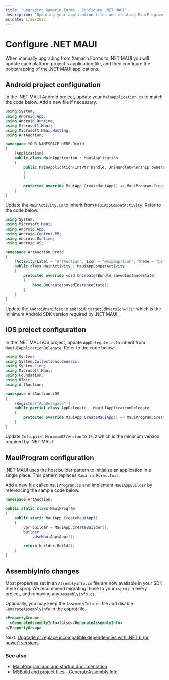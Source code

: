 ```yaml
---
title: "Upgrading Xamarin.Forms - Configure .NET MAUI"
description: "Updating your application files and creating MauiProgram."
ms.date: 1/20/2023
---
```


# Configure .NET MAUI

When manually upgrading from Xamarin.Forms to .NET MAUI you will update each platform project's application file, and then configure the bootstrapping of the .NET MAUI applications.

## Android project configuration

In the .NET MAUI Android project, update your `MainApplication.cs` to match the code below. Add a new file if necessary.

```csharp
using System;
using Android.App;
using Android.Runtime;
using Microsoft.Maui;
using Microsoft.Maui.Hosting;
using ArtAuction;

namespace YOUR_NAMESPACE_HERE.Droid
{
    [Application]
    public class MainApplication : MauiApplication
    {
        public MainApplication(IntPtr handle, JniHandleOwnership ownership) : base(handle, ownership)
        {
        }

        protected override MauiApp CreateMauiApp() => MauiProgram.CreateMauiApp();
    }
}
```

Update the `MainActivity.cs` to inherit from `MauiAppCompatActivity`. Refer to the code below.

```csharp
using System;
using Microsoft.Maui;
using Android.App;
using Android.Content.PM;
using Android.Runtime;
using Android.OS;

namespace ArtAuction.Droid
{
    [Activity(Label = "ArtAuction", Icon = "@mipmap/icon", Theme = "@style/MainTheme", MainLauncher = true, ConfigurationChanges = ConfigChanges.ScreenSize | ConfigChanges.Orientation | ConfigChanges.UiMode | ConfigChanges.ScreenLayout | ConfigChanges.SmallestScreenSize)]
    public class MainActivity : MauiAppCompatActivity
    {
        protected override void OnCreate(Bundle savedInstanceState)
        {
            base.OnCreate(savedInstanceState);
        }
    }
}
```

Update the `AndroidManifest` to `android:targetSdkVersion="31"` which is the minimum Android SDK version required by .NET MAUI.

## iOS project configuration

In the .NET MAUI iOS project, update `AppDelegate.cs` to inherit from `MauiUIApplicationDelegate`. Refer to the code below.

```csharp
using System;
using System.Collections.Generic;
using System.Linq;
using Microsoft.Maui;
using Foundation;
using UIKit;
using ArtAuction;

namespace ArtAuction.iOS
{
    [Register("AppDelegate")]
    public partial class AppDelegate : MauiUIApplicationDelegate
    {
        protected override MauiApp CreateMauiApp() => MauiProgram.CreateMauiApp();
    }
}
```

Update `Info.plist` `MinimumOSVersion` to `15.2` which is the minimum version required by .NET MAUI.

## MauiProgram configuration

.NET MAUI uses the host builder pattern to initialize an application in a single place. This pattern replaces `Xamarin.Forms.Init`.

Add a new file called `MauiProgram.cs` and implement `MauiAppBuilder` by referencing the sample code below.

```csharp
namespace ArtAuction;

public static class MauiProgram
{
    public static MauiApp CreateMauiApp()
    {
        var builder = MauiApp.CreateBuilder();
        builder
            .UseMauiApp<App>();

        return builder.Build();
    }
}
```

## AssemblyInfo changes

Most properties set in an `AssemblyInfo.cs` file are now available in your SDK Style csproj. We recommend migrating those to your `csproj` in every project, and removing any `AssemblyInfo.cs`.

Optionally, you may keep the `AssemblyInfo.cs` file and disable `GenerateAssemblyInfo` in the csproj file.

```xml
<PropertyGroup>
  <GenerateAssemblyInfo>false</GenerateAssemblyInfo>
</PropertyGroup>
```

Next: [Upgrade or replace incompatible dependencies with .NET 6 (or newer) versions](dependencies.md)

### See also

* [MainProgram and app startup documentation](https://docs.microsoft.com/dotnet/maui/fundamentals/app-startup)
* [MSBuild and project files - GenerateAssembly Info](https://learn.microsoft.com/dotnet/core/project-sdk/msbuild-props#generateassemblyinfo)
